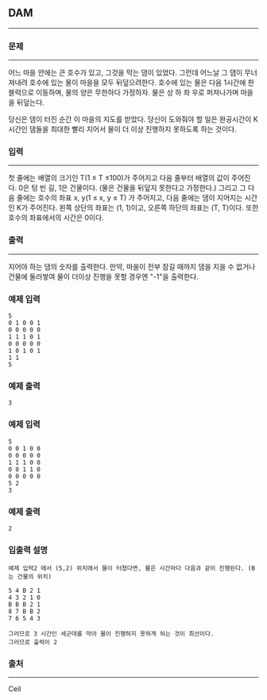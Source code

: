 ## DAM
***
### 문제
***
어느 마을 안에는 큰 호수가 있고, 그것을 막는 댐이 있었다. 그런데 어느날 그 댐이 무너져내려 호수에 있는 물이 마을을 모두 뒤덮으려한다. 호수에 있는 물은 다음 1시간에 한 블럭으로 이동하며, 물의 양은 무한하다 가정하자. 물은 상 하 좌 우로 퍼져나가며 마을을 뒤덮는다.

당신은 댐이 터진 순간 이 마을의 지도를 받았다. 당신이 도와줘야 할 일은 완공시간이 K시간인 댐들을 최대한 빨리 지어서 물이 더 이상 진행하지 못하도록 하는 것이다.


### 입력
***
첫 줄에는 배열의 크기인 T(1 ≤ T ≤100)가 주어지고 다음 줄부터 배열의 값이 주어진다. 0은 텅 빈 길, 1은 건물이다. (물은 건물을 뒤덮지 못한다고 가정한다.) 그리고 그 다음 줄에는 호수의 좌표 x, y(1 ≤ x, y ≤ T) 가 주어지고, 다음 줄에는 댐이 지어지는 시간인 K가 주어진다. 왼쪽 상단의 좌표는 (1, 1)이고, 오른쪽 하단의 좌표는 (T, T)이다. 또한 호수의 좌표에서의 시간은 0이다.

 

### 출력
***
지어야 하는 댐의 숫자를 출력한다. 만약, 마을이 전부 잠길 때까지 댐을 지을 수 없거나 건물에 둘러쌓여 물이 더이상 진행을 못할 경우엔 "-1"을 출력한다.


### 예제 입력
```
5
0 1 0 0 1
0 0 0 0 0
1 1 1 0 1
0 0 0 0 0
1 0 1 0 1
1 1
5
```
### 예제 출력
```
3
```

### 예제 입력
```
5
0 0 1 0 0
0 0 0 0 0
1 1 1 0 0
0 0 1 1 0
0 0 0 0 0
5 2
3
```
### 예제 출력
```
2
```

### 입출력 설명
```
예제 입력2 에서 (5,2) 위치에서 물이 터졌다면, 물은 시간마다 다음과 같이 진행된다. (B는 건물의 위치)

5 4 B 2 1
4 3 2 1 0
B B B 2 1
8 7 B B 2
7 6 5 4 3

그러므로 3 시간인 세군데를 막아 물이 진행하지 못하게 하는 것이 최선이다.
그러므로 출력이 2
```

### 출처
***
Ceil  